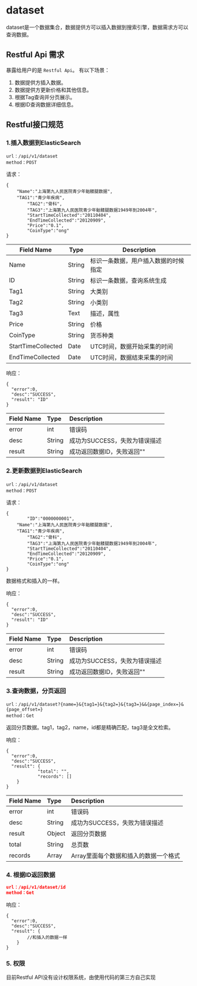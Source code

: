 # dataset

dataset是一个数据集合，数据提供方可以插入数据到搜索引擎，数据需求方可以查询数据。

## Restful Api 需求

暴露给用户的是 `Restful Api`。
有以下场景：

1. 数据提供方插入数据。
2. 数据提供方更新价格和其他信息。
3. 根据Tag查询并分页展示。
4. 根据ID查询数据详细信息。

## Restful接口规范

### 1.插入数据到ElasticSearch

```
url：/api/v1/dataset
method：POST
```

请求：

```source-json
{
	"Name":"上海第九人民医院青少年骷髅腿数据",
	"TAG1":"青少年疾病",
        "TAG2":"骨科",
        "TAG3":"上海第九人民医院青少年骷髅腿数据1949年到2004年",
        "StartTimeCollected":"20110404",
        "EndTimeCollected":"20120909",
        "Price":"0.1",
        "CoinType":"ong"
}
```

| Field Name | Type | Description |
|---|---|---|
|Name|String|标识一条数据，用户插入数据的时候指定|
|ID|String|标识一条数据，查询系统生成|
|Tag1|String|大类别|
|Tag2|String|小类别|
|Tag3|Text|描述，属性|
|Price|String|价格|
|CoinType|String|货币种类|
|StartTimeCollected|Date|UTC时间，数据开始采集的时间|
|EndTimeCollected|Date|UTC时间，数据结束采集的时间|

响应：

```source-json
{
  "error":0,
  "desc":"SUCCESS",
  "result": "ID"
}
```
| Field Name | Type | Description |
| :-- | :-- | :-- |
| error | int | 错误码 |
| desc | String | 成功为SUCCESS，失败为错误描述 |
| result | String | 成功返回数据ID，失败返回"" |

### 2.更新数据到ElasticSearch

```
url：/api/v1/dataset
method：POST
```

请求：

```source-json
{
        "ID":"0000000001",
	"Name":"上海第九人民医院青少年骷髅腿数据",
	"TAG1":"青少年疾病",
        "TAG2":"骨科",
        "TAG3":"上海第九人民医院青少年骷髅腿数据1949年到2004年",
        "StartTimeCollected":"20110404",
        "EndTimeCollected":"20120909",
        "Price":"0.1",
        "CoinType":"ong"
}
```
数据格式和插入的一样。

响应：

```source-json
{
  "error":0,
  "desc":"SUCCESS",
  "result": "ID"
}
```
| Field Name | Type | Description |
| :-- | :-- | :-- |
| error | int | 错误码 |
| desc | String | 成功为SUCCESS，失败为错误描述 |
| result | String | 成功返回数据ID，失败返回"" |

### 3.查询数据，分页返回

```
url：/api/v1/dataset?{name=}&{tag1=}&{tag2=}&{tag3=}&&{page_index=}&{page_offset=}
method：Get
```
返回分页数据。tag1，tag2，name，id都是精确匹配，tag3是全文检索。

响应：

```source-json
{
  "error":0,
  "desc":"SUCCESS",
  "result": {
            "total": "",
            "records": []
    }
}
```

| Field Name | Type | Description |
| :-- | :-- | :-- |
| error | int | 错误码 |
| desc | String | 成功为SUCCESS，失败为错误描述 |
| result | Object | 返回分页数据 |
| total | String |总页数|
|records|Array|Array里面每个数据和插入的数据一个格式|

### 4. 根据ID返回数据

```json
url：/api/v1/dataset/id
method：Get
```

响应：

```source-json
{
  "error":0,
  "desc":"SUCCESS",
  "result": {
        //和插入的数据一样
    }
}
```

### 5. 权限

目前Restful API没有设计权限系统，由使用代码的第三方自己实现
